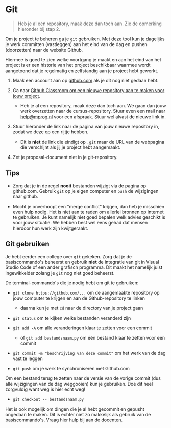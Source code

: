# Git

> Heb je al een repository, maak deze dan toch aan. Zie de opmerking hieronder bij stap 2.

Om je project te beheren ga je `git` gebruiken. Met deze tool kun je dagelijks je werk committen (vastleggen) aan het eind van de dag en pushen (doorzetten) naar de website Github.

Hiermee is goed te zien welke voortgang je maakt en aan het eind van het project is er een historie van het project beschikbaar waarmee wordt aangetoond dat je regelmatig en zelfstandig aan je project hebt gewerkt.

1. Maak een account aan op [github.com](https://github.com/) als je dit nog niet gedaan hebt.

2. Ga naar [Github Classroom om een nieuwe repository aan te maken voor jouw project](https://classroom.github.com/a/MSAwEkpO).

    - Heb je al een repository, maak deze dan toch aan. We gaan dan jouw werk overzetten naar de cursus-repository. Stuur even een mail naar <help@mprog.nl> voor een afspraak. Stuur wel alvast de nieuwe link in.

3. Stuur hieronder de link naar de pagina van jouw nieuwe repository in, zodat we deze op een rijtje hebben.

    - Dit is **niet** de link die eindigt op `.git` maar de URL van de webpagina die verschijnt als jij je project hebt aangemaakt.

4. Zet je proposal-document niet in je git-repository.

## Tips

- Zorg dat je in de regel **nooit** bestanden wijzigt via de pagina op github.com. Gebruik `git` op je eigen computer en `push` de wijzigingen naar github.

- Mocht je onverhoopt een "merge conflict" krijgen, dan heb je misschien even hulp nodig. Het is niet aan te raden om allerlei bronnen op internet te gebruiken. Je kunt namelijk niet goed bepalen welk advies geschikt is voor jouw situatie. We hebben best wel eens gehad dat mensen hierdoor hun werk zijn kwijtgeraakt.

## Git gebruiken

Je hebt eerder een college over `git` gekeken. Zorg dat je de basiscommando's beheerst en gebruik **niet** de integratie van git in Visual Studio Code of een ander grafisch programma. Dit maakt het namelijk juist ingewikkelder zolang je `git` nog niet goed beheerst.

De terminal-commando's die je nodig hebt om git te gebruiken:

- `git clone https://github.com/...` om de aangemaakte repository op jouw computer te krijgen en aan de Github-repository te linken

    - daarna kun je met `cd` naar de directory van je project gaan

- `git status` om te kijken welke bestanden veranderd zijn

- `git add -A` om alle veranderingen klaar te zetten voor een commit

    - of `git add bestandsnaam.py` om één bestand klaar te zetten voor een commit

- `git commit -m "beschrijving van deze commit"` om het werk van de dag vast te leggen

- `git push` om je werk te synchroniseren met Github.com

Om een bestand terug te zetten naar de versie van de vorige commit (dus alle wijzigingen van de dag weggooien) kun je gebruiken. Doe dit heel zorgvuldig want weg is hier echt weg!

- `git checkout -- bestandsnaam.py`

Het is ook mogelijk om dingen die je al hebt gecommit en gepusht ongedaan te maken. Dit is echter niet zo makkelijk als gebruik van de basiscommando's. Vraag hier hulp bij aan de docenten.
